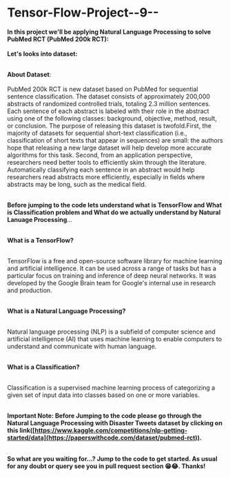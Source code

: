 # Tensor-Flow-Project--9--

<table>
  
**In this project we'll be applying Natural Language Processing to solve PubMed RCT (PubMed 200k RCT):** <br></br>
**Let's looks into dataset:** <br></br>

**About Dataset**: <br></br>
PubMed 200k RCT is new dataset based on PubMed for sequential sentence classification. The dataset consists of approximately 200,000 abstracts of randomized controlled trials, totaling 2.3 million sentences. Each sentence of each abstract is labeled with their role in the abstract using one of the following classes: background, objective, method, result, or conclusion. 
The purpose of releasing this dataset is twofold.First, the majority of datasets for sequential short-text classification (i.e., classification of short texts that appear in sequences) are small: the authors hope that releasing a new large dataset will help develop more accurate algorithms for this task. Second, from an application perspective, researchers need better tools to efficiently skim through the literature.
Automatically classifying each sentence in an abstract would help researchers read abstracts more efficiently, especially in fields where abstracts may be long, such as the medical field.<br></br>

**Before jumping to the code lets understand what is TensorFlow and What is Classification problem and What do we actually understand by Natural Lanuage Processing**...<br></br>

**What is a TensorFlow?** <br></br>

TensorFlow is a free and open-source software library for machine learning and artificial intelligence. It can be used across a range of tasks but has a particular focus on training and inference of deep neural networks. It was developed by the Google Brain team for Google's internal use in research and production. <br></br>

**What is a Natural Language Processing?** <br></br>

Natural language processing (NLP) is a subfield of computer science and artificial intelligence (AI) that uses machine learning to enable computers to understand and communicate with human language.  <br></br>

**What is a Classification?** <br></br>

Classification is a supervised machine learning process of categorizing a given set of input data into classes based on one or more variables. <br></br>

**Important Note: Before Jumping to the code please go through the Natural Language Processing with Disaster Tweets dataset by clicking on this link([https://www.kaggle.com/competitions/nlp-getting-started/data](https://paperswithcode.com/dataset/pubmed-rct)).**

</table>

**So what are you waiting for...? Jump to the code to get started. As usual for any doubt or query see you in pull request section 😁😂. Thanks!**


